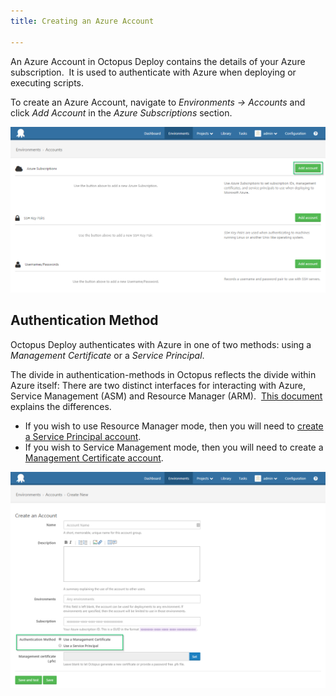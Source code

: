 ```yaml
---
title: Creating an Azure Account

---
```



An Azure Account in Octopus Deploy contains the details of your Azure subscription.  It is used to authenticate with Azure when deploying or executing scripts.


To create an Azure Account, navigate to *Environments -> Accounts* and click *Add Account* in the *Azure Subscriptions* section.


![](/docs/images/3702887/3964985.png)

## Authentication Method


Octopus Deploy authenticates with Azure in one of two methods: using a *Management Certificate* or a *Service Principal*.


The divide in authentication-methods in Octopus reflects the divide within Azure itself: There are two distinct interfaces for interacting with Azure, Service Management (ASM) and Resource Manager (ARM).  [This document](https://azure.microsoft.com/en-us/documentation/articles/resource-manager-deployment-model/) explains the differences.

- If you wish to use Resource Manager mode, then you will need to [create a Service Principal account](/docs/guides/azure-deployments/creating-an-azure-account/creating-an-azure-service-principal-account.md).
- If you wish to Service Management mode, then you will need to create a [Management Certificate account](/docs/guides/azure-deployments/creating-an-azure-account/creating-an-azure-management-certificate-account.md).



![](/docs/images/3702887/3964986.png)
